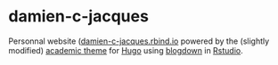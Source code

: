 # damien-c-jacques
Personnal website ([damien-c-jacques.rbind.io](http://damien-c-jacques.rbind.io/) powered by the (slightly modified) [academic theme](https://github.com/gcushen/hugo-academic) for [Hugo](https://gohugo.io/) using [blogdown](https://bookdown.org/yihui/blogdown/) in [Rstudio](https://www.rstudio.com/).
